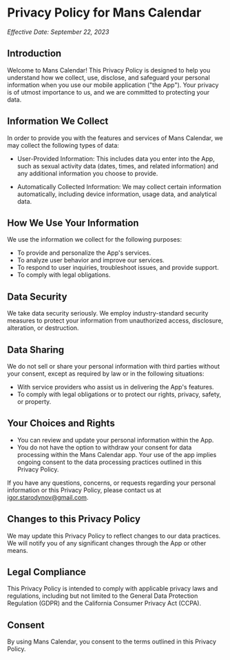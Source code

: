 # Privacy Policy for Mans Calendar

_Effective Date: September 22, 2023_

## Introduction

Welcome to Mans Calendar! This Privacy Policy is designed to help you understand how we collect, use, disclose, and safeguard your personal information when you use our mobile application ("the App"). Your privacy is of utmost importance to us, and we are committed to protecting your data.

## Information We Collect

In order to provide you with the features and services of Mans Calendar, we may collect the following types of data:

- User-Provided Information: This includes data you enter into the App, such as sexual activity data (dates, times, and related information) and any additional information you choose to provide.

- Automatically Collected Information: We may collect certain information automatically, including device information, usage data, and analytical data.

## How We Use Your Information

We use the information we collect for the following purposes:

- To provide and personalize the App's services.
- To analyze user behavior and improve our services.
- To respond to user inquiries, troubleshoot issues, and provide support.
- To comply with legal obligations.

## Data Security

We take data security seriously. We employ industry-standard security measures to protect your information from unauthorized access, disclosure, alteration, or destruction.

## Data Sharing

We do not sell or share your personal information with third parties without your consent, except as required by law or in the following situations:

- With service providers who assist us in delivering the App's features.
- To comply with legal obligations or to protect our rights, privacy, safety, or property.

## Your Choices and Rights

- You can review and update your personal information within the App.
- You do not have the option to withdraw your consent for data processing within the Mans Calendar app. Your use of the app implies ongoing consent to the data processing practices outlined in this Privacy Policy.

If you have any questions, concerns, or requests regarding your personal information or this Privacy Policy, please contact us at igor.starodynov@gmail.com.

## Changes to this Privacy Policy

We may update this Privacy Policy to reflect changes to our data practices. We will notify you of any significant changes through the App or other means.

## Legal Compliance

This Privacy Policy is intended to comply with applicable privacy laws and regulations, including but not limited to the General Data Protection Regulation (GDPR) and the California Consumer Privacy Act (CCPA).

## Consent

By using Mans Calendar, you consent to the terms outlined in this Privacy Policy.

